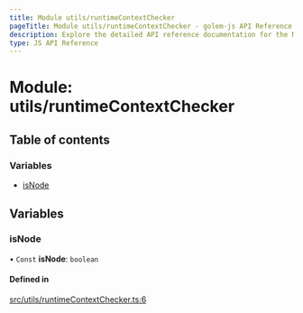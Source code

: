 ```yaml
---
title: Module utils/runtimeContextChecker
pageTitle: Module utils/runtimeContextChecker - golem-js API Reference
description: Explore the detailed API reference documentation for the Module utils/runtimeContextChecker within the golem-js SDK for the Golem Network.
type: JS API Reference
---
```

# Module: utils/runtimeContextChecker

## Table of contents

### Variables

- [isNode](utils_runtimeContextChecker#isnode)

## Variables

### isNode

• `Const` **isNode**: `boolean`

#### Defined in

[src/utils/runtimeContextChecker.ts:6](https://github.com/golemfactory/golem-js/blob/49297d9/src/utils/runtimeContextChecker.ts#L6)
